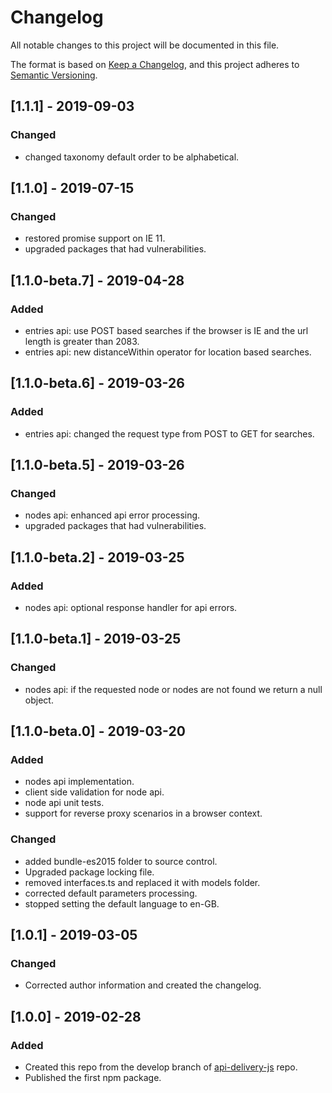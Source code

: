 # Changelog
All notable changes to this project will be documented in this file.

The format is based on [Keep a Changelog](https://keepachangelog.com/en/1.0.0/),
and this project adheres to [Semantic Versioning](https://semver.org/spec/v2.0.0.html).

## [1.1.1] - 2019-09-03
### Changed
-  changed taxonomy default order to be alphabetical.

## [1.1.0] - 2019-07-15
### Changed
- restored promise support on IE 11.
- upgraded packages that had vulnerabilities.

## [1.1.0-beta.7] - 2019-04-28
### Added
- entries api: use POST based searches if the browser is IE and the url length is greater than 2083.
- entries api: new distanceWithin operator for location based searches.

## [1.1.0-beta.6] - 2019-03-26
### Added
- entries api: changed the request type from POST to GET for searches.

## [1.1.0-beta.5] - 2019-03-26
### Changed
- nodes api: enhanced api error processing.
- upgraded packages that had vulnerabilities.

## [1.1.0-beta.2] - 2019-03-25
### Added
- nodes api: optional response handler for api errors.

## [1.1.0-beta.1] - 2019-03-25
### Changed
- nodes api: if the requested node or nodes are not found we return a null object.

## [1.1.0-beta.0] - 2019-03-20
### Added
- nodes api implementation.
- client side validation for node api.
- node api unit tests.
- support for reverse proxy scenarios in a browser context.

### Changed
- added bundle-es2015 folder to source control.
- Upgraded package locking file.
- removed interfaces.ts and replaced it with models folder.
- corrected default parameters processing.
- stopped setting the default language to en-GB.

## [1.0.1] - 2019-03-05
### Changed
- Corrected author information and created the changelog.

## [1.0.0] - 2019-02-28
### Added
- Created this repo from the develop branch of [api-delivery-js](https://github.com/contensis/api-delivery-js) repo.
- Published the first npm package.